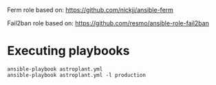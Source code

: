 Ferm role based on: https://github.com/nickjj/ansible-ferm

Fail2ban role based on: https://github.com/resmo/ansible-role-fail2ban

# Executing playbooks
```
ansible-playbook astroplant.yml
ansible-playbook astroplant.yml -l production
```
